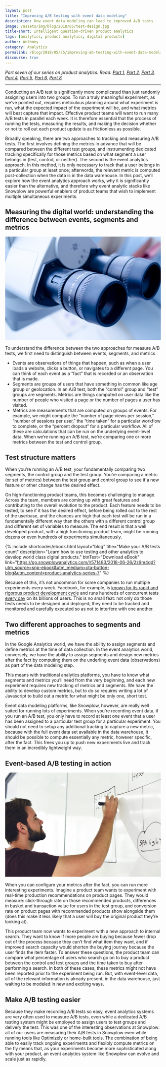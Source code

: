 ```yaml
---
layout: post
title: "Improving A/B testing with event data modeling"
description: How event data modeling can lead to improved A/B tests
image: /assets/img/blog/2018/05/test-design.jpg
title-short: Intelligent question-driven product analytics
tags: [analytics, product analytics, digital products]
author: Anthony
category: Analytics
permalink: /blog/2018/05/25/improving-ab-testing-with-event-data-modeling/
discourse: true
---
```


*Part seven of our series on product analytics. Read: [Part 1][product1], [Part 2][product2], [Part 3][product3], [Part 4][product4], [Part 5][product5], [Part 6][product6], [Part 8][product8]*

---


Conducting an A/B test is significantly more complicated than just randomly assigning users into two groups. To run a truly meaningful experiment, as we’ve pointed out, requires meticulous planning around what experiment is run, what the expected impact of the experiment will be, and what metrics will best capture that impact. Effective product teams will want to run many A/B tests in parallel each week. It is therefore essential that the process of running the tests, measuring the results, and making the decision whether or not to roll out each product update is as frictionless as possible.

Broadly speaking, there are two approaches to tracking and measuring A/B tests. The first involves defining the metrics in advance that will be compared between the different test groups, and instrumenting dedicated tracking specifically for those metrics based on what segment a user belongs in (test, control, or neither). The second is the event analytics approach. In this method, it is only necessary to track that a user belongs in a particular group at least once; afterwords, the relevant metric is computed post-collection when the data is in the data warehouse. In this post, we’ll explore how the event analytics approach works, why it is significantly easier than the alternative, and therefore why event analytic stacks like Snowplow are powerful enablers of product teams that wish to implement multiple simultaneous experiments.

<h2 id="events segments and metrics">Measuring the digital world: understanding the difference between events, segments and metrics</h2>

![measuring the digital world][measure]

To understand the difference between the two approaches for measure A/B tests, we first need to distinguish between events, segments, and metrics.

* Events are observations of things that happen, such as when a user loads a website, clicks a button, or navigates to a different page. You can think of each event as a “fact” that is recorded or an observation that is made.
* Segments are groups of users that have something in common like age group or geolocation. In an A/B test, both the “control” group and “test” groups are segments.
Metrics are things computed on user data like the number of people who visited a page or the number of pages a user has visited.
* Metrics are measurements that are computed on groups of events. For example, we might compute the “number of page views per session,” “number of sessions per user,” the “time taken” for a particular workflow to complete, or the “percent dropout” for a particular workflow. All of these are calculations that can be run on the underlying event-level data. When we’re running an A/B test, we’re comparing one or more metrics between the test and control group.

<h2 id="test structure">Test structure matters</h2>

When you’re running an A/B test, your fundamentally comparing two segments, the control group and the test group. You’re comparing a metric (or set of metrics) between the test group and control group to see if a new feature or other change has the desired effect.

On high-functioning product teams, this becomes challenging to manage. Across the team, members are coming up with great features and contributing to the overall evolution to the product. Each feature needs to be tested, to see if it has the desired effect, before being rolled out to the rest of the userbase, and the chances are high that each test will be run in a fundamentally different way than the others with a different control group and different set of variables to measure. The end result is that a well developed product, with a high functioning product team, might be running dozens or even hundreds of experiments simultaneously.

{% include shortcodes/ebook.html layout="blog" title="Make your A/B tests count" description="Learn how to use testing and other analytics to develop world class digital products." btnText="Download eBook" link="https://go.snowplowanalytics.com/l/571483/2018-06-26/2z9m4gd?utm_source=snp-ebook&utm_medium=cta-button-blog&utm_content=product-analytics-series-7" %}

Because of this, it’s not uncommon for some companies to run multiple experiments every week. Facebook, for example, is [known for its rapid and rigorous product development cycle][top-companies] and runs hundreds of concurrent tests [every day][facebook] on its billions of users. This is no small feat: not only do those tests needs to be designed and deployed, they need to be tracked and monitored and carefully executed so as not to interfere with one another.

<h2 id="different approaches">Two different approaches to segments and metrics</h2>

In the Google Analytics world, we have the ability to assign segments and define metrics at the time of data collection. In the event analytics world, conversely, we have the ability to assign segments and design new metrics after the fact by computing them on the underling event data (observations) as part of the data modeling step.

This means with traditional analytics platforms, you have to know what segments and metrics you’ll need from the very beginning, and each new experiment requires new tracking of metrics and segments. We have the ability to develop custom metrics, but to do so requires writing a lot of Javascript to build out a metric for what might be only one, short test.

Event data modeling platforms, like Snowplow, however, are really well suited for running lots of experiments. When you’re recording event data, if you run an A/B test, you only have to record at least one event that a user has been assigned to a particular test group for a particular experiment. You should not need to setup any additional tracking to capture a new metric, because with the full event data set available in the data warehouse, it should be possible to compute essentially any metric, however specific, after the fact. This frees you up to push new experiments live and track them in an incredibly lightweight way.

<h2 id="event based ab testing">Event-based A/B testing in action</h2>

![Give product teams flexibility][product-team]

When you can configure your metrics after the fact, you can run more interesting experiments. Imagine a product team wants to experiment with real-time production recommendations on product pages. They would measure: click-through rate on those recommended products, differences in basket and transaction value for users in the test group, and conversion rate on product pages with recommended products show alongside them (does this make it less likely that a user will buy the original product they’re looking at).

This product team now wants to experiment with a new approach to internal search. They want to know if more people are buying because fewer drop out of the process because they can’t find what item they want, and if improved search capacity would shorten the buying journey because the user finds the item faster. To answer these questions, the product team can compare what percentage of users who search go on to buy a product between the control and test groups and the time taken to buy after performing a search. In both of these cases, these metrics might not have been reported prior to the experiment being run. But, with event-level data, all of the relevant information is already present, in the data warehouse, just waiting to be modeled in new and exciting ways.


<h2 id="make ab testing easier">Make A/B testing easier</h2>

Because they make recording A/B tests so easy, event analytics systems are very often used to measure A/B tests, even while a dedicated A/B testing system might be employed to assign users to test groups and delivery the test. This was one of the interesting observations at Snowplow: all of our users are measuring their A/B tests in Snowplow even while running tools like Optimizely or home-built tools. The combination of being able to easily track ongoing experiments and flexibly compute metrics on the fly means that, as your experiments become more sophisticated along with your product, an event analytics system like Snowplow can evolve and scale just as rapidly.




[product1]: https://snowplowanalytics.com/blog/2018/01/19/product-analytics-part-one-data-and-digital-products/

[product2]: https://snowplowanalytics.com/blog/2018/01/26/intelligent-use-of-data-in-product-development-differentiates-successful-companies/

[product3]: https://snowplowanalytics.com/blog/2018/02/02/data-driven-product-development-is-more-about-process-culture-and-people-than-technology/

[product4]: https://snowplowanalytics.com/blog/2018/02/09/the-product-analyst-toolkit/

[product5]: https://snowplowanalytics.com/blog/2018/02/23/creative-experiments-and-ab-tests-produce-the-best-results/

[product6]: https://snowplowanalytics.com/blog/2018/04/27/getting-the-most-out-of-product-analytics-with-intelligent-questions/

[product8]: https://snowplowanalytics.com/blog/2018/06/01/the-right-data-infrastructure-to-support-successful-squads/

[measure]: /assets/img/blog/2018/05/measure.jpg

[product-team]: /assets/img/blog/2018/05/test-design.jpg

[top-companies]: https://snowplowanalytics.com/blog/2018/01/26/intelligent-use-of-data-in-product-development-differentiates-successful-companies/

[facebook]: https://code.facebook.com/posts/187489991429453/building-and-testing-at-facebook/
